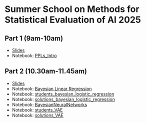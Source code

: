 # Summer School on Methods for Statistical Evaluation of AI  2025 


## Part 1 (9am-10am)
* [Slides](https://github.com/PGM-Lab/2025-MSE-AI/raw/main/BeforeLunch/probAI-day2_before_lunch.pdf)
* Notebook: [PPLs_Intro](https://colab.research.google.com/github/PGM-Lab/2025-MSE-AI/blob/main/notebooks/PPLs_Intro.ipynb)


## Part 2 (10.30am-11.45am)
* [Slides](https://github.com/PGM-Lab/2025-MSE-AI/raw/main/AfterLunch/probAI-day2_after_lunch.pdf)
* Notebook: [Bayesian Linear Regression](https://colab.research.google.com/github/PGM-Lab/2025-MSE-AI/blob/main/AfterLunch/notebooks/BayesianLinearRegression.ipynb)
* Notebook: [students_bayesian_logistic_regression](https://colab.research.google.com/github/PGM-Lab/2025-MSE-AI/blob/main/AfterLunch/notebooks/students_bayesian_logistic_regression.ipynb)
* Notebook: [solutions_bayesian_logistic_regression](https://colab.research.google.com/github/PGM-Lab/2025-MSE-AI/blob/main/AfterLunch/notebooks/solutions_bayesian_logistic_regression.ipynb)
* Notebook: [BayesianNeuralNetworks](https://colab.research.google.com/github/PGM-Lab/2025-MSE-AI/blob/main/AfterLunch/notebooks/BayesianNeuralNetworks.ipynb)
* Notebook: [students_VAE](https://colab.research.google.com/github/PGM-Lab/2025-MSE-AI/blob/main/Evening/notebooks/students_VAE.ipynb)
* Notebook: [solutions_VAE](https://colab.research.google.com/github/PGM-Lab/2025-MSE-AI/blob/main/Evening/notebooks/solutions_VAE.ipynb)


